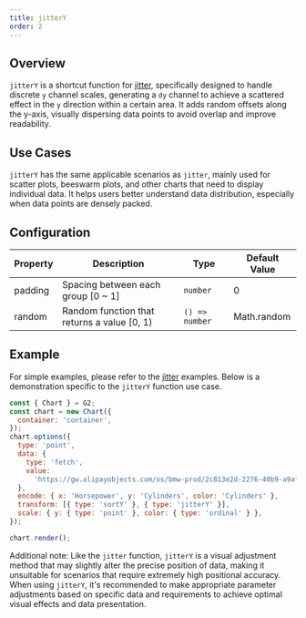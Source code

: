 ```yaml
---
title: jitterY
order: 2
---
```


## Overview

`jitterY` is a shortcut function for [jitter](/en/manual/core/transform/jitter), specifically designed to handle discrete `y` channel scales, generating a `dy` channel to achieve a scattered effect in the `y` direction within a certain area.
It adds random offsets along the y-axis, visually dispersing data points to avoid overlap and improve readability.

## Use Cases

`jitterY` has the same applicable scenarios as `jitter`, mainly used for scatter plots, beeswarm plots, and other charts that need to display individual data. It helps users better understand data distribution, especially when data points are densely packed.

## Configuration

| Property | Description                                 | Type           | Default Value |
| -------- | ------------------------------------------- | -------------- | ------------- |
| padding  | Spacing between each group [0 ~ 1]          | `number`       | 0             |
| random   | Random function that returns a value [0, 1) | `() => number` | Math.random   |

## Example

For simple examples, please refer to the [jitter](/en/manual/core/transform/jitter) examples. Below is a demonstration specific to the `jitterY` function use case.

```js | ob { inject: true }
const { Chart } = G2;
const chart = new Chart({
  container: 'container',
});
chart.options({
  type: 'point',
  data: {
    type: 'fetch',
    value:
      'https://gw.alipayobjects.com/os/bmw-prod/2c813e2d-2276-40b9-a9af-cf0a0fb7e942.csv',
  },
  encode: { x: 'Horsepower', y: 'Cylinders', color: 'Cylinders' },
  transform: [{ type: 'sortY' }, { type: 'jitterY' }],
  scale: { y: { type: 'point' }, color: { type: 'ordinal' } },
});

chart.render();
```

Additional note: Like the `jitter` function, `jitterY` is a visual adjustment method that may slightly alter the precise position of data, making it unsuitable for scenarios that require extremely high positional accuracy.
When using `jitterY`, it's recommended to make appropriate parameter adjustments based on specific data and requirements to achieve optimal visual effects and data presentation.
